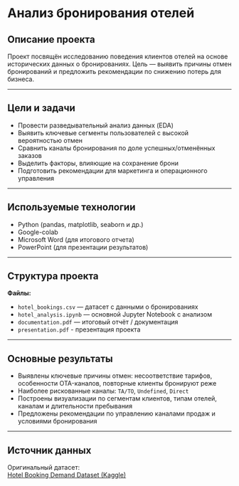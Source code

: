 # Анализ бронирования отелей

## Описание проекта

Проект посвящён исследованию поведения клиентов отелей на основе исторических данных о бронированиях. Цель — выявить причины отмен бронирований и предложить рекомендации по снижению потерь для бизнеса.

---

## Цели и задачи

- Провести разведывательный анализ данных (EDA)
- Выявить ключевые сегменты пользователей с высокой вероятностью отмен
- Сравнить каналы бронирования по доле успешных/отменённых заказов
- Выделить факторы, влияющие на сохранение брони
- Подготовить рекомендации для маркетинга и операционного управления

---

## Используемые технологии

- Python (pandas, matplotlib, seaborn и др.)
- Google-colab
- Microsoft Word (для итогового отчета)
- PowerPoint (для презентации результатов)

---

## Структура проекта

**Файлы:**

- `hotel_bookings.csv` — датасет с данными о бронированиях  
- `hotel_analysis.ipynb` — основной Jupyter Notebook с анализом  
- `documentation.pdf` — итоговый отчёт / документация
- `presentation.pdf` - презентация проекта

---

## Основные результаты

- Выявлены ключевые причины отмен: несоответствие тарифов, особенности OTA-каналов, повторные клиенты бронируют реже
- Наиболее рискованные каналы: `TA/TO`, `Undefined`, `Direct`
- Построены визуализации по сегментам клиентов, типам отелей, каналам и длительности пребывания
- Предложены рекомендации по управлению каналами продаж и условиями бронирования

---

## Источник данных

Оригинальный датасет:  
[Hotel Booking Demand Dataset (Kaggle)](https://www.kaggle.com/datasets/jessemostipak/hotel-booking-demand)
